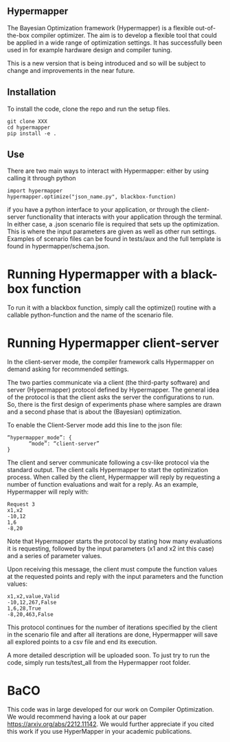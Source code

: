 ## Hypermapper

The Bayesian Optimization framework (Hypermapper) is a flexible out-of-the-box compiler optimizer. The aim is to develop a flexible tool that could be applied in a wide range of optimization settings. It has successfully been used in for example hardware design and compiler tuning.

This is a new version that is being introduced and so will be subject to change and improvements in the near future.  

## Installation
To install the code, clone the repo and run the setup files.
```
git clone XXX
cd hypermapper
pip install -e .
```

## Use
There are two main ways to interact with Hypermapper: either by using calling it through python

```
import hypermapper
hypermapper.optimize("json_name.py", blackbox-function)
```
if you have a python interface to your application, or through the client-server functionality that interacts with your application through the terminal. In either case, a .json scenario file is required that sets up the optimization. This is where the input parameters are given as well as other run settings. Examples of scenario files can be found in tests/aux and the full template is found in hypermapper/schema.json.

# Running Hypermapper with a black-box function
To run it with a blackbox function, simply call the optimize() routine with a callable python-function and the name of the scenario file.

# Running Hypermapper client-server
In the client-server mode, the compiler framework calls Hypermapper on demand asking for recommended settings.

The two parties communicate via a client (the third-party software) and server (Hypermapper) protocol defined by Hypermapper. The general idea of the protocol is that the client asks the server the configurations to run. So, there is the first design of experiments phase where samples are drawn and a second phase that is about the (Bayesian) optimization.

To enable the Client-Server mode add this line to the json file:

```
“hypermapper_mode”: {
       “mode”: “client-server”
}
```

The client and server communicate following a csv-like protocol via the standard output. The client calls Hypermapper to start the optimization process. When called by the client, Hypermapper will reply by requesting a number of function evaluations and wait for a reply. As an example, Hypermapper will reply with:

```
Request 3
x1,x2
-10,12
1,6
-8,20
```

Note that Hypermapper starts the protocol by stating how many evaluations it is requesting, followed by the input parameters (x1 and x2 int this case) and a series of parameter values.

Upon receiving this message, the client must compute the function values at the requested points and reply with the input parameters and the function values:

```
x1,x2,value,Valid
-10,12,267,False
1,6,28,True
-8,20,463,False
```

This protocol continues for the number of iterations specified by the client in the scenario file and after all iterations are done, Hypermapper will save all explored points to a csv file and end its execution.

A more detailed description will be uploaded soon. To just try to run the code, simply run tests/test_all from the Hypermapper root folder.

# BaCO
This code was in large developed for our work on Compiler Optimization. We would recommend having a look at our paper
https://arxiv.org/abs/2212.11142.
We would further appreciate if you cited this work if you use HyperMapper in your academic publications.
